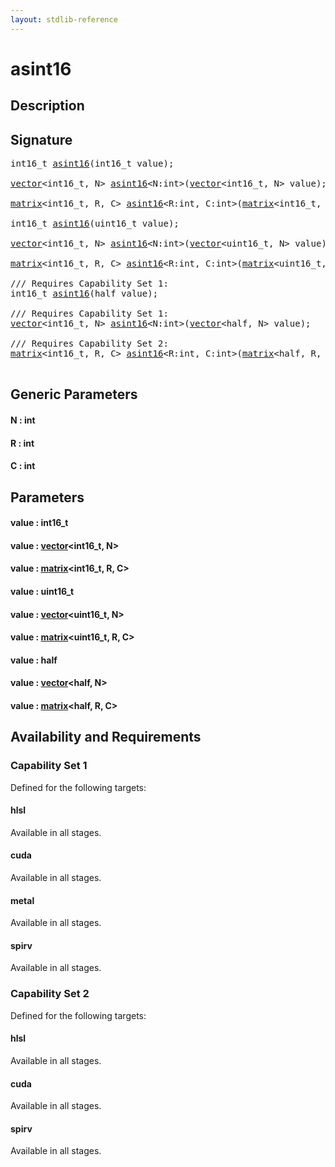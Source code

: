 ```yaml
---
layout: stdlib-reference
---
```


# asint16

## Description





## Signature 

<pre>
int16_t <a href="/stdlib-reference/global-decls/asint16">asint16</a>(int16_t <span class='code_param'>value</span>);

<a href="/stdlib-reference/types/vector/index" class="code_type">vector</a>&lt;int16_t, N&gt; <a href="/stdlib-reference/global-decls/asint16">asint16</a>&lt;N:<span class="code_keyword">int</span>&gt;(<a href="/stdlib-reference/types/vector/index" class="code_type">vector</a>&lt;int16_t, N&gt; <span class='code_param'>value</span>);

<a href="/stdlib-reference/types/matrix/index" class="code_type">matrix</a>&lt;int16_t, R, C&gt; <a href="/stdlib-reference/global-decls/asint16">asint16</a>&lt;R:<span class="code_keyword">int</span>, C:<span class="code_keyword">int</span>&gt;(<a href="/stdlib-reference/types/matrix/index" class="code_type">matrix</a>&lt;int16_t, R, C&gt; <span class='code_param'>value</span>);

int16_t <a href="/stdlib-reference/global-decls/asint16">asint16</a>(uint16_t <span class='code_param'>value</span>);

<a href="/stdlib-reference/types/vector/index" class="code_type">vector</a>&lt;int16_t, N&gt; <a href="/stdlib-reference/global-decls/asint16">asint16</a>&lt;N:<span class="code_keyword">int</span>&gt;(<a href="/stdlib-reference/types/vector/index" class="code_type">vector</a>&lt;uint16_t, N&gt; <span class='code_param'>value</span>);

<a href="/stdlib-reference/types/matrix/index" class="code_type">matrix</a>&lt;int16_t, R, C&gt; <a href="/stdlib-reference/global-decls/asint16">asint16</a>&lt;R:<span class="code_keyword">int</span>, C:<span class="code_keyword">int</span>&gt;(<a href="/stdlib-reference/types/matrix/index" class="code_type">matrix</a>&lt;uint16_t, R, C&gt; <span class='code_param'>value</span>);

/// Requires Capability Set 1:
int16_t <a href="/stdlib-reference/global-decls/asint16">asint16</a>(<span class="code_keyword">half</span> <span class='code_param'>value</span>);

/// Requires Capability Set 1:
<a href="/stdlib-reference/types/vector/index" class="code_type">vector</a>&lt;int16_t, N&gt; <a href="/stdlib-reference/global-decls/asint16">asint16</a>&lt;N:<span class="code_keyword">int</span>&gt;(<a href="/stdlib-reference/types/vector/index" class="code_type">vector</a>&lt;<span class="code_keyword">half</span>, N&gt; <span class='code_param'>value</span>);

/// Requires Capability Set 2:
<a href="/stdlib-reference/types/matrix/index" class="code_type">matrix</a>&lt;int16_t, R, C&gt; <a href="/stdlib-reference/global-decls/asint16">asint16</a>&lt;R:<span class="code_keyword">int</span>, C:<span class="code_keyword">int</span>&gt;(<a href="/stdlib-reference/types/matrix/index" class="code_type">matrix</a>&lt;<span class="code_keyword">half</span>, R, C&gt; <span class='code_param'>value</span>);

</pre>

## Generic Parameters

#### N  : int
#### R  : int
#### C  : int

## Parameters

#### value  : int16\_t
#### value  : [vector](/stdlib-reference/types/vector/index)\<int16\_t, N\>
#### value  : [matrix](/stdlib-reference/types/matrix/index)\<int16\_t, R, C\>
#### value  : uint16\_t
#### value  : [vector](/stdlib-reference/types/vector/index)\<uint16\_t, N\>
#### value  : [matrix](/stdlib-reference/types/matrix/index)\<uint16\_t, R, C\>
#### value  : half
#### value  : [vector](/stdlib-reference/types/vector/index)\<half, N\>
#### value  : [matrix](/stdlib-reference/types/matrix/index)\<half, R, C\>

## Availability and Requirements

### Capability Set 1

Defined for the following targets:

#### hlsl
Available in all stages.

#### cuda
Available in all stages.

#### metal
Available in all stages.

#### spirv
Available in all stages.


### Capability Set 2

Defined for the following targets:

#### hlsl
Available in all stages.

#### cuda
Available in all stages.

#### spirv
Available in all stages.



